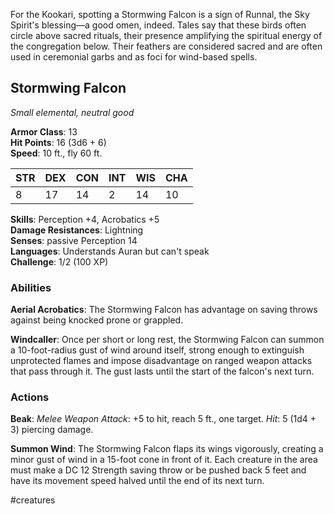 For the Kookari, spotting a Stormwing Falcon is a sign of Runnal, the Sky Spirit's blessing—a good omen, indeed. Tales say that these birds often circle above sacred rituals, their presence amplifying the spiritual energy of the congregation below. Their feathers are considered sacred and are often used in ceremonial garbs and as foci for wind-based spells.

## Stormwing Falcon

_Small elemental, neutral good_

**Armor Class**: 13  
**Hit Points**: 16 (3d6 + 6)  
**Speed**: 10 ft., fly 60 ft.

|STR|DEX|CON|INT|WIS|CHA|
|---|---|---|---|---|---|
|8|17|14|2|14|10|

**Skills**: Perception +4, Acrobatics +5  
**Damage Resistances**: Lightning  
**Senses**: passive Perception 14  
**Languages**: Understands Auran but can't speak  
**Challenge**: 1/2 (100 XP)

### Abilities

**Aerial Acrobatics**: The Stormwing Falcon has advantage on saving throws against being knocked prone or grappled.

**Windcaller**: Once per short or long rest, the Stormwing Falcon can summon a 10-foot-radius gust of wind around itself, strong enough to extinguish unprotected flames and impose disadvantage on ranged weapon attacks that pass through it. The gust lasts until the start of the falcon's next turn.

### Actions

**Beak**: _Melee Weapon Attack_: +5 to hit, reach 5 ft., one target. _Hit_: 5 (1d4 + 3) piercing damage.

**Summon Wind**: The Stormwing Falcon flaps its wings vigorously, creating a minor gust of wind in a 15-foot cone in front of it. Each creature in the area must make a DC 12 Strength saving throw or be pushed back 5 feet and have its movement speed halved until the end of its next turn.

#creatures 
